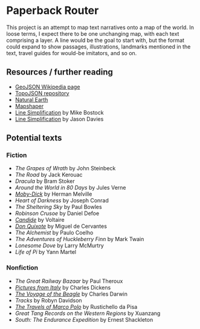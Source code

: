 # Paperback Router

This project is an attempt to map text narratives onto a map of the world. In loose terms, I expect there to be one unchanging map, with each text comprising a layer. A line would be the goal to start with, but the format could expand to show passages, illustrations, landmarks mentioned in the text, travel guides for would-be imitators, and so on. 

## Resources / further reading

- [GeoJSON Wikipedia page](https://en.wikipedia.org/wiki/GeoJSON)
- [TopoJSON repository](https://github.com/topojson/topojson)
- [Natural Earth](https://www.naturalearthdata.com/) 
- [Mapshaper](https://mapshaper.org/)
- [Line Simplification](https://bost.ocks.org/mike/simplify/) by Mike Bostock
- [Line Simplification](https://www.jasondavies.com/simplify/) by Jason Davies

## Potential texts

### Fiction

- _The Grapes of Wrath_ by John Steinbeck
- _The Road_ by Jack Kerouac
- _Dracula_ by Bram Stoker
- _Around the World in 80 Days_ by Jules Verne
- [_Moby-Dick_](https://www.gutenberg.org/ebooks/2701) by Herman Melville
- _Heart of Darkness_ by Joseph Conrad
- _The Sheltering Sky_ by Paul Bowles
- _Robinson Crusoe_ by Daniel Defoe
- [_Candide_](https://www.gutenberg.org/ebooks/19942) by Voltaire
- [_Don Quixote_](https://www.gutenberg.org/ebooks/996) by Miguel de Cervantes
- _The Alchemist_ by Paulo Coelho
- _The Adventures of Huckleberry Finn_ by Mark Twain
- _Lonesome Dove_ by Larry McMurtry
- _Life of Pi_ by Yann Martel

### Nonfiction

- _The Great Railway Bazaar_ by Paul Theroux
- [_Pictures from Italy_](https://www.gutenberg.org/ebooks/650) by Charles Dickens
- [_The Voyage of the Beagle_](https://www.gutenberg.org/ebooks/944) by Charles Darwin
- _Tracks_ by Robyn Davidson
- [_The Travels of Marco Polo_](https://www.gutenberg.org/ebooks/10636) by Rustichello da Pisa
- _Great Tang Records on the Western Regions_ by Xuanzang
- _South: The Endurance Expedition_ by Ernest Shackleton
